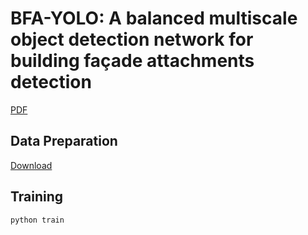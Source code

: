 # BFA-YOLO: A balanced multiscale object detection network for building façade attachments detection
[PDF](https://arxiv.org/pdf/2309.15523.pdf)


## Data Preparation
[Download](https://pan.baidu.com/s/1zahJm_F0exHppmRlAlpErQ?pwd=jj2b)


## Training
```
python train
```

